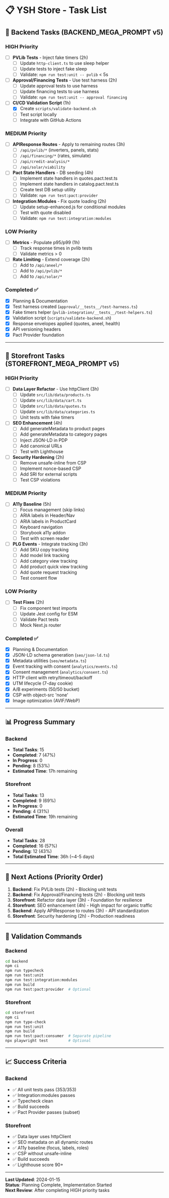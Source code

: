 # 📋 YSH Store - Task List

## 🔴 Backend Tasks (BACKEND_MEGA_PROMPT v5)

### HIGH Priority

- [ ] **PVLib Tests** - Inject fake timers (2h)
  - [ ] Update `http-client.ts` to use sleep helper
  - [ ] Update tests to inject fake sleep
  - [ ] Validate: `npm run test:unit -- pvlib` < 5s

- [ ] **Approval/Financing Tests** - Use test harness (2h)
  - [ ] Update approval tests to use harness
  - [ ] Update financing tests to use harness
  - [ ] Validate: `npm run test:unit -- approval financing`

- [ ] **CI/CD Validation Script** (1h)
  - [x] Create `scripts/validate-backend.sh`
  - [ ] Test script locally
  - [ ] Integrate with GitHub Actions

### MEDIUM Priority

- [ ] **APIResponse Routes** - Apply to remaining routes (3h)
  - [ ] `/api/pvlib/*` (inverters, panels, stats)
  - [ ] `/api/financing/*` (rates, simulate)
  - [ ] `/api/credit-analysis/*`
  - [ ] `/api/solar/viability`

- [ ] **Pact State Handlers** - DB seeding (4h)
  - [ ] Implement state handlers in quotes.pact.test.ts
  - [ ] Implement state handlers in catalog.pact.test.ts
  - [ ] Create test DB setup utility
  - [ ] Validate: `npm run test:pact:provider`

- [ ] **Integration:Modules** - Fix quote loading (2h)
  - [ ] Update setup-enhanced.js for conditional modules
  - [ ] Test with quote disabled
  - [ ] Validate: `npm run test:integration:modules`

### LOW Priority

- [ ] **Metrics** - Populate p95/p99 (1h)
  - [ ] Track response times in pvlib tests
  - [ ] Validate metrics > 0

- [ ] **Rate Limiting** - Extend coverage (2h)
  - [ ] Add to `/api/aneel/*`
  - [ ] Add to `/api/pvlib/*`
  - [ ] Add to `/api/solar/*`

### Completed ✅

- [x] Planning & Documentation
- [x] Test harness created (`approval/__tests__/test-harness.ts`)
- [x] Fake timers helper (`pvlib-integration/__tests__/test-helpers.ts`)
- [x] Validation script (`scripts/validate-backend.sh`)
- [x] Response envelopes applied (quotes, aneel, health)
- [x] API versioning headers
- [x] Pact Provider foundation

---

## 🔵 Storefront Tasks (STOREFRONT_MEGA_PROMPT v5)

### HIGH Priority

- [ ] **Data Layer Refactor** - Use httpClient (3h)
  - [ ] Update `src/lib/data/products.ts`
  - [ ] Update `src/lib/data/cart.ts`
  - [ ] Update `src/lib/data/quotes.ts`
  - [ ] Update `src/lib/data/categories.ts`
  - [ ] Unit tests with fake timers

- [ ] **SEO Enhancement** (4h)
  - [ ] Add generateMetadata to product pages
  - [ ] Add generateMetadata to category pages
  - [ ] Inject JSON-LD in PDP
  - [ ] Add canonical URLs
  - [ ] Test with Lighthouse

- [ ] **Security Hardening** (2h)
  - [ ] Remove unsafe-inline from CSP
  - [ ] Implement nonce-based CSP
  - [ ] Add SRI for external scripts
  - [ ] Test CSP violations

### MEDIUM Priority

- [ ] **A11y Baseline** (5h)
  - [ ] Focus management (skip links)
  - [ ] ARIA labels in Header/Nav
  - [ ] ARIA labels in ProductCard
  - [ ] Keyboard navigation
  - [ ] Storybook a11y addon
  - [ ] Test with screen reader

- [ ] **PLG Events** - Integrate tracking (3h)
  - [ ] Add SKU copy tracking
  - [ ] Add model link tracking
  - [ ] Add category view tracking
  - [ ] Add product quick view tracking
  - [ ] Add quote request tracking
  - [ ] Test consent flow

### LOW Priority

- [ ] **Test Fixes** (2h)
  - [ ] Fix component test imports
  - [ ] Update Jest config for ESM
  - [ ] Validate Pact tests
  - [ ] Mock Next.js router

### Completed ✅

- [x] Planning & Documentation
- [x] JSON-LD schema generation (`seo/json-ld.ts`)
- [x] Metadata utilities (`seo/metadata.ts`)
- [x] Event tracking with consent (`analytics/events.ts`)
- [x] Consent management (`analytics/consent.ts`)
- [x] HTTP client with retry/timeout/backoff
- [x] UTM lifecycle (7-day cookie)
- [x] A/B experiments (50/50 bucket)
- [x] CSP with object-src 'none'
- [x] Image optimization (AVIF/WebP)

---

## 📊 Progress Summary

### Backend
- **Total Tasks**: 15
- **Completed**: 7 (47%)
- **In Progress**: 0
- **Pending**: 8 (53%)
- **Estimated Time**: 17h remaining

### Storefront
- **Total Tasks**: 13
- **Completed**: 9 (69%)
- **In Progress**: 0
- **Pending**: 4 (31%)
- **Estimated Time**: 19h remaining

### Overall
- **Total Tasks**: 28
- **Completed**: 16 (57%)
- **Pending**: 12 (43%)
- **Total Estimated Time**: 36h (~4-5 days)

---

## 🎯 Next Actions (Priority Order)

1. **Backend**: Fix PVLib tests (2h) - Blocking unit tests
2. **Backend**: Fix Approval/Financing tests (2h) - Blocking unit tests
3. **Storefront**: Refactor data layer (3h) - Foundation for resilience
4. **Storefront**: SEO enhancement (4h) - High impact for organic traffic
5. **Backend**: Apply APIResponse to routes (3h) - API standardization
6. **Storefront**: Security hardening (2h) - Production readiness

---

## 🚀 Validation Commands

### Backend
```bash
cd backend
npm ci
npm run typecheck
npm run test:unit
npm run test:integration:modules
npm run build
npm run test:pact:provider  # Optional
```

### Storefront
```bash
cd storefront
npm ci
npm run type-check
npm run test:unit
npm run build
npm run test:pact:consumer  # Separate pipeline
npx playwright test         # Optional
```

---

## 📈 Success Criteria

### Backend
- ✅ All unit tests pass (353/353)
- ✅ Integration:modules passes
- ✅ Typecheck clean
- ✅ Build succeeds
- ✅ Pact Provider passes (subset)

### Storefront
- ✅ Data layer uses httpClient
- ✅ SEO metadata on all dynamic routes
- ✅ A11y baseline (focus, labels, roles)
- ✅ CSP without unsafe-inline
- ✅ Build succeeds
- ✅ Lighthouse score 90+

---

**Last Updated**: 2024-01-15  
**Status**: Planning Complete, Implementation Started  
**Next Review**: After completing HIGH priority tasks

